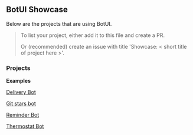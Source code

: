 ## BotUI Showcase

Below are the projects that are using BotUI.

> To list your project, either add it to this file and create a PR.
>
> Or (recommended) create an issue with title 'Showcase: < short title of project here >'.


### Projects

**Examples**

[Delivery Bot](https://examples.botui.org/delivery-bot)

[Git stars bot](https://examples.botui.org/git-stars-bot)

[Reminder Bot](https://examples.botui.org/reminder-bot)

[Thermostat Bot](https://examples.botui.org/thermostat-bot)

